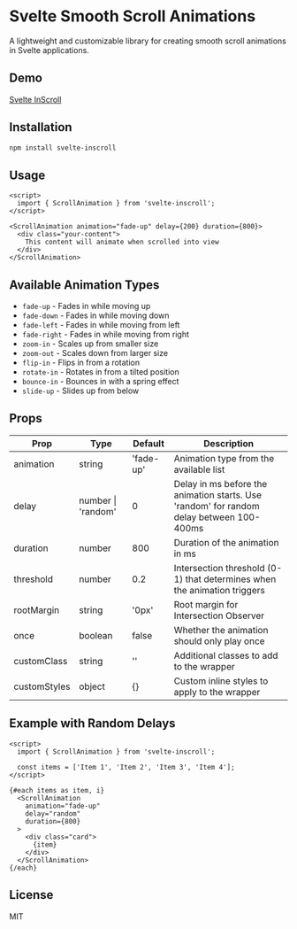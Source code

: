 # Svelte Smooth Scroll Animations

A lightweight and customizable library for creating smooth scroll animations in Svelte applications.

## Demo
[Svelte InScroll](https://svelte-inscroll.vercel.app/)

## Installation

```bash
npm install svelte-inscroll
```

## Usage

```svelte
<script>
  import { ScrollAnimation } from 'svelte-inscroll';
</script>

<ScrollAnimation animation="fade-up" delay={200} duration={800}>
  <div class="your-content">
    This content will animate when scrolled into view
  </div>
</ScrollAnimation>
```

## Available Animation Types

- `fade-up` - Fades in while moving up
- `fade-down` - Fades in while moving down
- `fade-left` - Fades in while moving from left
- `fade-right` - Fades in while moving from right
- `zoom-in` - Scales up from smaller size
- `zoom-out` - Scales down from larger size
- `flip-in` - Flips in from a rotation
- `rotate-in` - Rotates in from a tilted position
- `bounce-in` - Bounces in with a spring effect
- `slide-up` - Slides up from below

## Props

| Prop | Type | Default | Description |
|------|------|---------|-------------|
| animation | string | 'fade-up' | Animation type from the available list |
| delay | number \| 'random' | 0 | Delay in ms before the animation starts. Use 'random' for random delay between 100-400ms |
| duration | number | 800 | Duration of the animation in ms |
| threshold | number | 0.2 | Intersection threshold (0-1) that determines when the animation triggers |
| rootMargin | string | '0px' | Root margin for Intersection Observer |
| once | boolean | false | Whether the animation should only play once |
| customClass | string | '' | Additional classes to add to the wrapper |
| customStyles | object | {} | Custom inline styles to apply to the wrapper |

## Example with Random Delays

```svelte
<script>
  import { ScrollAnimation } from 'svelte-inscroll';
  
  const items = ['Item 1', 'Item 2', 'Item 3', 'Item 4'];
</script>

{#each items as item, i}
  <ScrollAnimation 
    animation="fade-up" 
    delay="random"
    duration={800}
  >
    <div class="card">
      {item}
    </div>
  </ScrollAnimation>
{/each}
```

## License

MIT
